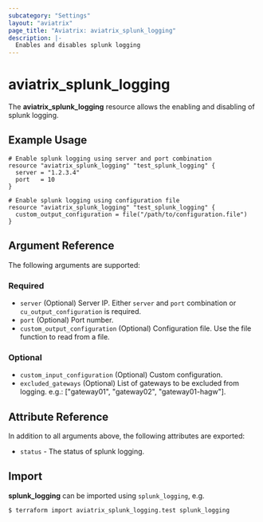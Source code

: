 ```yaml
---
subcategory: "Settings"
layout: "aviatrix"
page_title: "Aviatrix: aviatrix_splunk_logging"
description: |-
  Enables and disables splunk logging
---
```


# aviatrix_splunk_logging

The **aviatrix_splunk_logging** resource allows the enabling and disabling of splunk logging.

## Example Usage

```hcl
# Enable splunk logging using server and port combination
resource "aviatrix_splunk_logging" "test_splunk_logging" {
  server = "1.2.3.4"
  port   = 10
}
```

```hcl
# Enable splunk logging using configuration file
resource "aviatrix_splunk_logging" "test_splunk_logging" {
  custom_output_configuration = file("/path/to/configuration.file")
}
```

## Argument Reference

The following arguments are supported:

### Required
* `server` (Optional) Server IP. Either `server` and `port` combination or `cu_output_configuration` is required.
* `port` (Optional) Port number.
* `custom_output_configuration` (Optional) Configuration file. Use the file function to read from a file.

### Optional
* `custom_input_configuration` (Optional) Custom configuration.
* `excluded_gateways` (Optional) List of gateways to be excluded from logging. e.g.: ["gateway01", "gateway02", "gateway01-hagw"].

## Attribute Reference

In addition to all arguments above, the following attributes are exported:

* `status` - The status of splunk logging.

## Import

**splunk_logging** can be imported using `splunk_logging`, e.g.

```
$ terraform import aviatrix_splunk_logging.test splunk_logging
```
